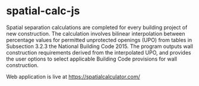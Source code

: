 # spatial-calc-js

Spatial separation calculations are completed for every building project of new construction.  The calculation involves bilinear interpolation between percentage values for permitted unprotected openings (UPO) from tables in Subsection 3.2.3 the National Building Code 2015.  The program outputs wall construction requirements derived from the interpolated UPO, and provides the user options to select applicable Building Code provisions for wall construction.  

Web application is live at https://spatialcalculator.com/
